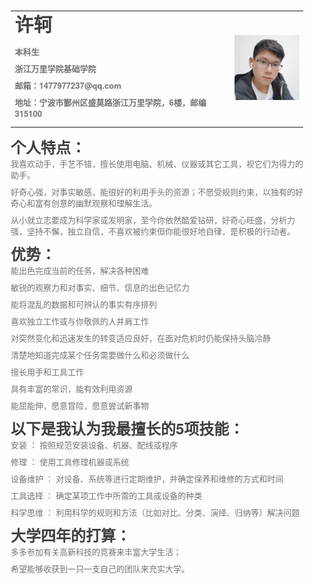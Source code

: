 <html lang="en"><head>
    <meta charset="UTF-8">
    <title></title>
<style id="system" type="text/css">h1,h2,h3,h4,h5,h6,p,blockquote {    margin: 0;    padding: 0;}body {    font-family: "Helvetica Neue", Helvetica, "Hiragino Sans GB", Arial, sans-serif;    font-size: 13px;    line-height: 18px;    color: #737373;    margin: 10px 13px 10px 13px;}a {    color: #0069d6;}a:hover {    color: #0050a3;    text-decoration: none;}a img {    border: none;}p {    margin-bottom: 9px;}h1,h2,h3,h4,h5,h6 {    color: #404040;    line-height: 36px;}h1 {    margin-bottom: 18px;    font-size: 30px;}h2 {    font-size: 24px;}h3 {    font-size: 18px;}h4 {    font-size: 16px;}h5 {    font-size: 14px;}h6 {    font-size: 13px;}hr {    margin: 0 0 19px;    border: 0;    border-bottom: 1px solid #ccc;}blockquote {    padding: 13px 13px 21px 15px;    margin-bottom: 18px;    font-family:georgia,serif;    font-style: italic;}blockquote:before {    content:"C";    font-size:40px;    margin-left:-10px;    font-family:georgia,serif;    color:#eee;}blockquote p {    font-size: 14px;    font-weight: 300;    line-height: 18px;    margin-bottom: 0;    font-style: italic;}code, pre {    font-family: Monaco, Andale Mono, Courier New, monospace;}code {    background-color: #fee9cc;    color: rgba(0, 0, 0, 0.75);    padding: 1px 3px;    font-size: 12px;    -webkit-border-radius: 3px;    -moz-border-radius: 3px;    border-radius: 3px;}pre {    display: block;    padding: 14px;    margin: 0 0 18px;    line-height: 16px;    font-size: 11px;    border: 1px solid #d9d9d9;    white-space: pre-wrap;    word-wrap: break-word;}pre code {    background-color: #fff;    color:#737373;    font-size: 11px;    padding: 0;}@media screen and (min-width: 768px) {    body {        width: 748px;        margin:10px auto;    }}</style><style id="custom" type="text/css"></style></head>
<body marginheight="0"><table border="0">
  <tbody><tr>
    <td width="75%">
      <h1>许轲</h1>
      <p><b>本科生</b></p>
      <p><b>浙江万里学院基础学院</b></p>
      <p><b>邮箱：1477977237@qq.com</b></p>
      <p><b>地址：宁波市鄞州区盛莫路浙江万里学院，6楼，邮编315100</b></p>
    </td>
    <td width="25%">
      <img src="QQ图片20201201002133.jpg" width="100%">
    </td>
  </tr>
</tbody></table></body></html>


## 个人特点：

我喜欢动手，手艺不错，擅长使用电脑、机械、仪器或其它工具，视它们为得力的助手。

好奇心强，对事实敏感，能很好的利用手头的资源；不愿受规则约束，以独有的好奇心和富有创意的幽默观察和理解生活。

从小就立志要成为科学家或发明家，至今你依然酷爱钻研，好奇心旺盛，分析力强，坚持不懈，独立自信，不喜欢被约束但你能很好地自律，是积极的行动者。

## 优势：

能出色完成当前的任务，解决各种困难

敏锐的观察力和对事实、细节、信息的出色记忆力

能将混乱的数据和可辨认的事实有序排列

喜欢独立工作或与你敬佩的人并肩工作

对突然变化和迅速发生的转变适应良好，在面对危机时仍能保持头脑冷静

清楚地知道完成某个任务需要做什么和必须做什么

擅长用手和工具工作

具有丰富的常识，能有效利用资源

能屈能伸，愿意冒险，愿意尝试新事物

## 以下是我认为我最擅长的5项技能：

安装 ： 按照规范安装设备、机器、配线或程序

修理 ： 使用工具修理机器或系统

设备维护 ： 对设备、系统等进行定期维护，并确定保养和维修的方式和时间

工具选择 ： 确定某项工作中所需的工具或设备的种类

科学思维 ： 利用科学的规则和方法（比如对比、分类、演绎、归纳等）解决问题

## 大学四年的打算：

多多参加有关高新科技的竞赛来丰富大学生活；

希望能够收获到一只一支自己的团队来充实大学。




